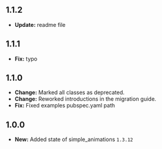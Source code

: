 ## 1.1.2

- **Update:** readme file

## 1.1.1

- **Fix:** typo

## 1.1.0

- **Change:** Marked all classes as deprecated.
- **Change:** Reworked introductions in the migration guide.
- **Fix:** Fixed examples pubspec.yaml path

## 1.0.0

- **New:** Added state of simple_animations `1.3.12`
